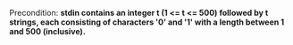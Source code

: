 Precondition: **stdin contains an integer t (1 <= t <= 500) followed by t strings, each consisting of characters '0' and '1' with a length between 1 and 500 (inclusive).**